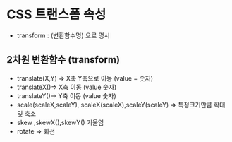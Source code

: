 # CSS 트랜스폼 속성

- transform : (변환함수명) 으로 명시

## 2차원 변환함수 (transform)

- translate(X,Y) => X축 Y축으로 이동 (value = 숫자)
- translateX()=> X축 이동 (value 숫자)
- translateY()=> Y축 이동 (value 숫자)
- scale(scaleX,scaleY), scaleX(scaleX),scaleY(scaleY) => 특정크기만큼 확대 및 축소
- skew ,skewX(),skewY() 기울임
- rotate => 회전
